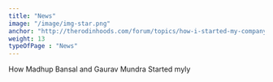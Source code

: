 ```yaml
---
title: "News"
image: "/image/img-star.png"
anchor: "http://therodinhoods.com/forum/topics/how-i-started-my-company-over-masala-chai-and-kids"  
weight: 13
typeOfPage : "News"
---
```


<p>How Madhup Bansal and Gaurav Mundra Started myly</p>

